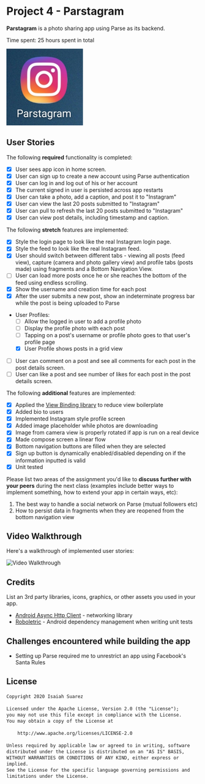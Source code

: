 # Project 4 - Parstagram

**Parstagram** is a photo sharing app using Parse as its backend.

Time spent: 25 hours spent in total

<img src='https://raw.githubusercontent.com/Kingofkode/Parstagram/master/App%20icon.jpg' title='Video Walkthrough' width='200' alt='Video Walkthrough' />

## User Stories

The following **required** functionality is completed:

- [x] User sees app icon in home screen.
- [x] User can sign up to create a new account using Parse authentication
- [x] User can log in and log out of his or her account
- [x] The current signed in user is persisted across app restarts
- [x] User can take a photo, add a caption, and post it to "Instagram"
- [x] User can view the last 20 posts submitted to "Instagram"
- [x] User can pull to refresh the last 20 posts submitted to "Instagram"
- [x] User can view post details, including timestamp and caption.

The following **stretch** features are implemented:

- [x] Style the login page to look like the real Instagram login page.
- [x] Style the feed to look like the real Instagram feed.
- [x] User should switch between different tabs - viewing all posts (feed view), capture (camera and photo gallery view) and profile tabs (posts made) using fragments and a Bottom Navigation View.
- [ ] User can load more posts once he or she reaches the bottom of the feed using endless scrolling.
- [x] Show the username and creation time for each post
- [x] After the user submits a new post, show an indeterminate progress bar while the post is being uploaded to Parse
- User Profiles:
  - [ ] Allow the logged in user to add a profile photo
  - [ ] Display the profile photo with each post
  - [ ] Tapping on a post's username or profile photo goes to that user's profile page
  - [x] User Profile shows posts in a grid view
- [ ] User can comment on a post and see all comments for each post in the post details screen.
- [ ] User can like a post and see number of likes for each post in the post details screen.

The following **additional** features are implemented:

- [x] Applied the [View Binding library](https://guides.codepath.org/android/Reducing-View-Boilerplate-with-ViewBinding) to reduce view boilerplate
- [x] Added bio to users
- [x] Implemented Instagram style profile screen
- [x] Added image placeholder while photos are downloading
- [x] Image from camera view is properly rotated if app is run on a real device
- [x] Made compose screen a linear flow
- [x] Bottom navigation buttons are filled when they are selected
- [x] Sign up button is dynamically enabled/disabled depending on if the information inputted is valid
- [x] Unit tested

Please list two areas of the assignment you'd like to **discuss further with your peers** during the next class (examples include better ways to implement something, how to extend your app in certain ways, etc):

1. The best way to handle a social network on Parse (mutual followers etc)
2. How to persist data in fragments when they are reopened from the bottom navigation view

## Video Walkthrough

Here's a walkthrough of implemented user stories:

<img src='https://github.com/Kingofkode/Parstagram/blob/master/Parstagram%20Demo.gif' title='Video Walkthrough' width='400' alt='Video Walkthrough' />


## Credits

List an 3rd party libraries, icons, graphics, or other assets you used in your app.

- [Android Async Http Client](http://loopj.com/android-async-http/) - networking library
- [Roboletric](https://github.com/robolectric/robolectric) - Android dependency management when writing unit tests

## Challenges encountered while building the app

- Setting up Parse required me to unrestrict an app using Facebook's Santa Rules

## License

    Copyright 2020 Isaiah Suarez

    Licensed under the Apache License, Version 2.0 (the "License");
    you may not use this file except in compliance with the License.
    You may obtain a copy of the License at

        http://www.apache.org/licenses/LICENSE-2.0

    Unless required by applicable law or agreed to in writing, software
    distributed under the License is distributed on an "AS IS" BASIS,
    WITHOUT WARRANTIES OR CONDITIONS OF ANY KIND, either express or implied.
    See the License for the specific language governing permissions and
    limitations under the License.
